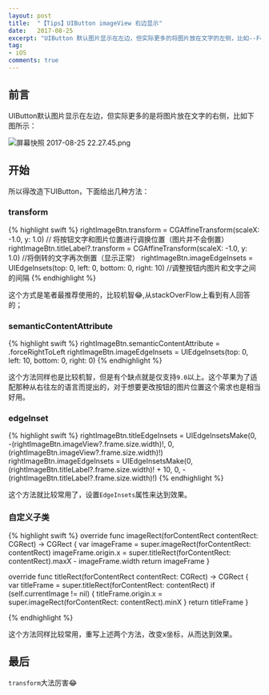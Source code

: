 ```yaml
---
layout: post
title:  "【Tips】UIButton imageView 右边显示"
date:   2017-08-25
excerpt: "UIButton 默认图片显示在左边，但实际更多的将图片放在文字的左侧，比如--Follow➡️---"
tag:
- iOS
comments: true
---
```


## 前言
UIButton默认图片显示在左边，但实际更多的是将图片放在文字的右侧，比如下图所示：

![屏幕快照 2017-08-25 22.27.45.png]({{site.url}}/assets/images/blog/rightImageBtn_1.png)

## 开始

所以得改造下UIButton，下面给出几种方法：

### transform

{% highlight swift %}
 rightImageBtn.transform = CGAffineTransform(scaleX: -1.0, y: 1.0) // 
将按钮文字和图片位置进行调换位置（图片并不会倒置）
 rightImageBtn.titleLabel?.transform = CGAffineTransform(scaleX: -1.0, y: 1.0) //将倒转的文字再次倒置（显示正常）
 rightImageBtn.imageEdgeInsets = UIEdgeInsets(top: 0, left: 0, bottom: 0, right: 10) //调整按钮内图片和文字之间的间隔
{% endhighlight %}


这个方式是笔者最推荐使用的，比较机智😂,从stackOverFlow上看到有人回答的；

### semanticContentAttribute

{% highlight swift %}
  rightImageBtn.semanticContentAttribute = .forceRightToLeft
  rightImageBtn.imageEdgeInsets = UIEdgeInsets(top: 0, left: 10, bottom: 0, right: 0)
{% endhighlight %}

这个方法同样也是比较机智，但是有个缺点就是仅支持`9.0`以上。这个苹果为了适配那种从右往左的语言而提出的，对于想要更改按钮的图片位置这个需求也是相当好用。

### edgeInset

{% highlight swift %}
 rightImageBtn.titleEdgeInsets = UIEdgeInsetsMake(0, -(rightImageBtn.imageView?.frame.size.width)!, 0, (rightImageBtn.imageView?.frame.size.width)!)
 rightImageBtn.imageEdgeInsets = UIEdgeInsetsMake(0, (rightImageBtn.titleLabel?.frame.size.width)! + 10, 0, -(rightImageBtn.titleLabel?.frame.size.width)!)
{% endhighlight %}

这个方法就比较常用了，设置`EdgeInsets`属性来达到效果。

### 自定义子类

{% highlight swift %}
 override func imageRect(forContentRect contentRect: CGRect) -> CGRect {
        var imageFrame = super.imageRect(forContentRect: contentRect)
        imageFrame.origin.x = super.titleRect(forContentRect: contentRect).maxX - imageFrame.width
        return imageFrame
    }
    
 override func titleRect(forContentRect contentRect: CGRect) -> CGRect {
        var titleFrame = super.titleRect(forContentRect: contentRect)
        if (self.currentImage != nil) {
            titleFrame.origin.x = super.imageRect(forContentRect: contentRect).minX
        }
        return titleFrame
    }

{% endhighlight %}

这个方法同样比较常用，重写上述两个方法，改变x坐标，从而达到效果。

## 最后
`transform`大法厉害😂

